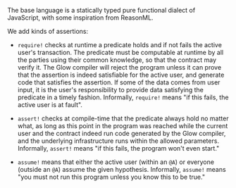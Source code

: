 The base language is a statically typed pure functional dialect of JavaScript,
with some inspiration from ReasonML.

We add kinds of assertions:

  * `require!` checks at runtime a predicate holds and if not fails the active user's transaction.
    The predicate must be computable at runtime by all the parties using their common knowledge,
    so that the contract may verify it.
    The Glow compiler will reject the program unless it can prove that
    the assertion is indeed satisfiable for the active user,
    and generate code that satisfies the assertion.
    If some of the data comes from user input,
    it is the user's responsibility to provide data satisfying the predicate in a timely fashion.
    Informally, `require!` means "if this fails, the active user is at fault".

  * `assert!` checks at compile-time that the predicate always hold no matter what,
    as long as this point in the program was reached while the current user and the contract
    indeed run code generated by the Glow compiler,
    and the underlying infrastructure runs within the allowed parameters.
    Informally, `assert!` means "if this fails, the program won't even start."

  * `assume!` means that either the active user (within an `@A`) or everyone (outside an `@A`)
    assume the given hypothesis.
    Informally, `assume!` means "you must not run this program unless you know this to be true."


